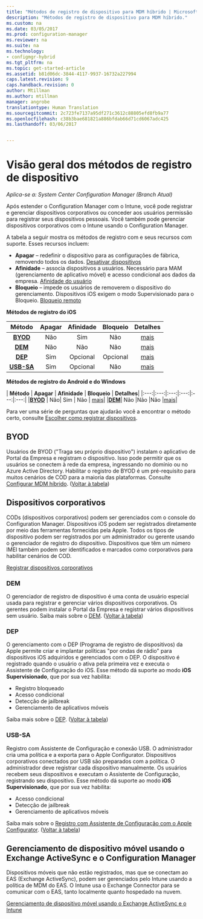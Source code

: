 ```yaml
---
title: "Métodos de registro de dispositivo para MDM híbrido | Microsoft Docs"
description: "Métodos de registro de dispositivo para MDM híbrido."
ms.custom: na
ms.date: 03/05/2017
ms.prod: configuration-manager
ms.reviewer: na
ms.suite: na
ms.technology:
- configmgr-hybrid
ms.tgt_pltfrm: na
ms.topic: get-started-article
ms.assetid: b81d06dc-3844-4117-9937-16732a227994
caps.latest.revision: 9
caps.handback.revision: 0
author: Mtillman
ms.author: mtillman
manager: angrobe
translationtype: Human Translation
ms.sourcegitcommit: 2c723fe7137a95df271c3612c88805efd8fb9a77
ms.openlocfilehash: c38b3bae681821a886bfdab66d71cd6067adc425
ms.lasthandoff: 03/06/2017


---
```

# <a name="overview-of-device-enrollment-methods"></a>Visão geral dos métodos de registro de dispositivo

*Aplica-se a: System Center Configuration Manager (Branch Atual)*

Após estender o Configuration Manager com o Intune, você pode registrar e gerenciar dispositivos corporativos ou conceder aos usuários permissão para registrar seus dispositivos pessoais. Você também pode gerenciar dispositivos corporativos com o Intune usando o Configuration Manager.

A tabela a seguir mostra os métodos de registro com e seus recursos com suporte. Esses recursos incluem:
- **Apagar** – redefinir o dispositivo para as configurações de fábrica, removendo todos os dados. [Desativar dispositivos](../deploy-use/wipe-lock-reset-devices.md)
- **Afinidade** – associa dispositivos a usuários. Necessário para MAM (gerenciamento de aplicativo móvel) e acesso condicional aos dados da empresa. [Afinidade do usuário](../deploy-use/user-affinity-for-hybrid-managed-devices.md)
- **Bloqueio** – impede os usuários de removerem o dispositivo do gerenciamento. Dispositivos iOS exigem o modo Supervisionado para o Bloqueio. [Bloqueio remoto](../deploy-use/wipe-lock-reset-devices.md#remote-lock)

**Métodos de registro do iOS**

| **Método** |    **Apagar** |    **Afinidade**    |    **Bloqueio** | **Detalhes** |
|:---:|:---:|:---:|:---:|:---:|
|**[BYOD](#byod)** | Não|    Sim |    Não | [mais](../deploy-use/enable-platform-enrollment.md)|
|**[DEM](#dem)**|    Não |Não |Não    | [mais](../deploy-use/enroll-devices-with-device-enrollment-manager.md)|
|**[DEP](#dep)**|    Sim |    Opcional |    Opcional|[mais](../deploy-use/ios-device-enrollment-program-for-hybrid.md)|
|**[USB-SA](#usb-sa)**|    Sim |    Opcional |    Não| [mais](../deploy-use/ios-hybrid-enrollment-using-apple-configurator.md)|

**Métodos de registro do Android e do Windows**

| **Método** |    **Apagar** |    **Afinidade**    |    **Bloqueio** | **Detalhes**|
|:---:|:---:|:---:|:---:|:---:|:---:|
|**[BYOD](#byod)** | Não|    Sim |    Não | [mais](../deploy-use/enroll-hybrid-windows.md)|
|**[DEM](#dem)**|    Não |Não |Não    |[mais](../deploy-use/enroll-devices-with-device-enrollment-manager.md)|

Para ver uma série de perguntas que ajudarão você a encontrar o método certo, consulte [Escolher como registrar dispositivos](/intune/get-started/choose-how-to-enroll-devices1).

## <a name="byod"></a>BYOD
Usuários de BYOD ("Traga seu próprio dispositivo") instalam o aplicativo de Portal da Empresa e registram o dispositivo. Isso pode permitir que os usuários se conectem à rede da empresa, ingressando no domínio ou no Azure Active Directory. Habilitar o registro de BYOD é um pré-requisito para muitos cenários de COD para a maioria das plataformas. Consulte [Configurar MDM híbrido](../deploy-use/setup-hybrid-mdm.md). ([Voltar à tabela](#overview-of-device-enrollment-methods))

## <a name="corporate-owned-devices"></a>Dispositivos corporativos
CODs (dispositivos corporativos) podem ser gerenciados com o console do Configuration Manager. Dispositivos iOS podem ser registrados diretamente por meio das ferramentas fornecidas pela Apple. Todos os tipos de dispositivo podem ser registrados por um administrador ou gerente usando o gerenciador de registro do dispositivo. Dispositivos que têm um número IMEI também podem ser identificados e marcados como corporativos para habilitar cenários de COD.

[Registrar dispositivos corporativos](../deploy-use/enroll-company-owned-devices.md)

### <a name="dem"></a>DEM
O gerenciador de registro de dispositivo é uma conta de usuário especial usada para registrar e gerenciar vários dispositivos corporativos. Os gerentes podem instalar o Portal da Empresa e registrar vários dispositivos sem usuário. Saiba mais sobre o [DEM](../deploy-use/enroll-devices-with-device-enrollment-manager.md). ([Voltar à tabela](#overview-of-device-enrollment-methods))

### <a name="dep"></a>DEP
O gerenciamento com o DEP (Programa de registro de dispositivos) da Apple permite criar e implantar políticas "por ondas de rádio" para dispositivos iOS adquiridos e gerenciados com o DEP. O dispositivo é registrado quando o usuário o ativa pela primeira vez e executa o Assistente de Configuração do iOS. Esse método dá suporte ao modo **iOS Supervisionado**, que por sua vez habilita:
  -    Registro bloqueado
  -    Acesso condicional
  -    Detecção de jailbreak
  -    Gerenciamento de aplicativos móveis

Saiba mais sobre o [DEP](../deploy-use/ios-device-enrollment-program-for-hybrid.md). ([Voltar à tabela](#overview-of-device-enrollment-methods))

### <a name="usb-sa"></a>USB-SA
Registro com Assistente de Configuração e conexão USB. O administrador cria uma política e a exporta para o Apple Configurator. Dispositivos corporativos conectados por USB são preparados com a política. O administrador deve registrar cada dispositivo manualmente. Os usuários recebem seus dispositivos e executam o Assistente de Configuração, registrando seu dispositivo. Esse método dá suporte ao modo **iOS Supervisionado**, que por sua vez habilita:
  -    Acesso condicional
  -    Detecção de jailbreak
  -    Gerenciamento de aplicativos móveis

Saiba mais sobre o [Registro com Assistente de Configuração com o Apple Configurator](../deploy-use/ios-hybrid-enrollment-using-apple-configurator.md). ([Voltar à tabela](#overview-of-device-enrollment-methods))

## <a name="mobile-device-management-with-exchange-activesync-and-configuration-manager"></a>Gerenciamento de dispositivo móvel usando o Exchange ActiveSync e o Configuration Manager
Dispositivos móveis que não estão registrados, mas que se conectam ao EAS (Exchange ActiveSync), podem ser gerenciados pelo Intune usando a política de MDM do EAS. O Intune usa o Exchange Connector para se comunicar com o EAS, tanto localmente quanto hospedado na nuvem.

[Gerenciamento de dispositivo móvel usando o Exchange ActiveSync e o Intune](../deploy-use/manage-mobile-devices-with-exchange-activesync.md)

